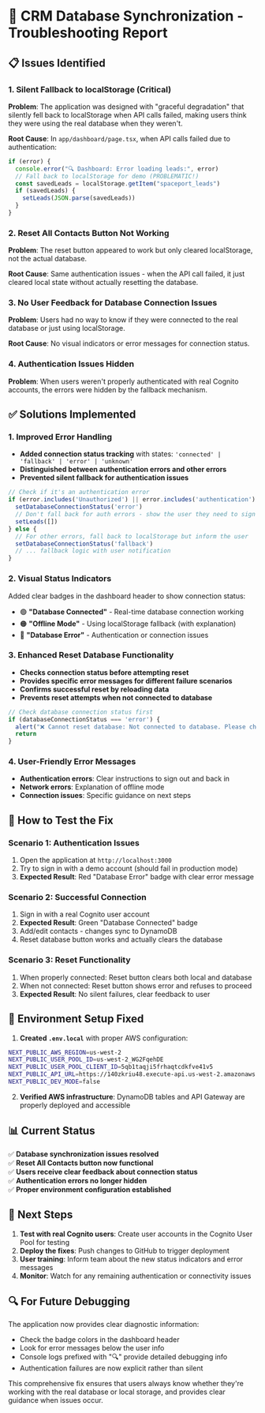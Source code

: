 # 🔧 CRM Database Synchronization - Troubleshooting Report

## 📋 **Issues Identified**

### 1. **Silent Fallback to localStorage** (Critical)
**Problem**: The application was designed with "graceful degradation" that silently fell back to localStorage when API calls failed, making users think they were using the real database when they weren't.

**Root Cause**: In `app/dashboard/page.tsx`, when API calls failed due to authentication:
```typescript
if (error) {
  console.error("🔍 Dashboard: Error loading leads:", error)
  // Fall back to localStorage for demo (PROBLEMATIC!)
  const savedLeads = localStorage.getItem("spaceport_leads")
  if (savedLeads) {
    setLeads(JSON.parse(savedLeads))
  }
}
```

### 2. **Reset All Contacts Button Not Working** 
**Problem**: The reset button appeared to work but only cleared localStorage, not the actual database.

**Root Cause**: Same authentication issues - when the API call failed, it just cleared local state without actually resetting the database.

### 3. **No User Feedback for Database Connection Issues**
**Problem**: Users had no way to know if they were connected to the real database or just using localStorage.

**Root Cause**: No visual indicators or error messages for connection status.

### 4. **Authentication Issues Hidden**
**Problem**: When users weren't properly authenticated with real Cognito accounts, the errors were hidden by the fallback mechanism.

## ✅ **Solutions Implemented**

### 1. **Improved Error Handling**
- **Added connection status tracking** with states: `'connected' | 'fallback' | 'error' | 'unknown'`
- **Distinguished between authentication errors and other errors**
- **Prevented silent fallback for authentication issues**

```typescript
// Check if it's an authentication error
if (error.includes('Unauthorized') || error.includes('authentication') || error.includes('token')) {
  setDatabaseConnectionStatus('error')
  // Don't fall back for auth errors - show the user they need to sign in properly
  setLeads([])
} else {
  // For other errors, fall back to localStorage but inform the user
  setDatabaseConnectionStatus('fallback')
  // ... fallback logic with user notification
}
```

### 2. **Visual Status Indicators**
Added clear badges in the dashboard header to show connection status:
- 🟢 **"Database Connected"** - Real-time database connection working
- 🟠 **"Offline Mode"** - Using localStorage fallback (with explanation)  
- 🔴 **"Database Error"** - Authentication or connection issues

### 3. **Enhanced Reset Database Functionality**
- **Checks connection status before attempting reset**
- **Provides specific error messages for different failure scenarios**
- **Confirms successful reset by reloading data**
- **Prevents reset attempts when not connected to database**

```typescript
// Check database connection status first
if (databaseConnectionStatus === 'error') {
  alert("❌ Cannot reset database: Not connected to database. Please check your authentication and try again.")
  return
}
```

### 4. **User-Friendly Error Messages**
- **Authentication errors**: Clear instructions to sign out and back in
- **Network errors**: Explanation of offline mode
- **Connection issues**: Specific guidance on next steps

## 🎯 **How to Test the Fix**

### Scenario 1: Authentication Issues
1. Open the application at `http://localhost:3000`
2. Try to sign in with a demo account (should fail in production mode)
3. **Expected Result**: Red "Database Error" badge with clear error message

### Scenario 2: Successful Connection
1. Sign in with a real Cognito user account
2. **Expected Result**: Green "Database Connected" badge
3. Add/edit contacts - changes sync to DynamoDB
4. Reset database button works and actually clears the database

### Scenario 3: Reset Functionality
1. When properly connected: Reset button clears both local and database
2. When not connected: Reset button shows error and refuses to proceed
3. **Expected Result**: No silent failures, clear feedback to user

## 🔧 **Environment Setup Fixed**

1. **Created `.env.local`** with proper AWS configuration:
```bash
NEXT_PUBLIC_AWS_REGION=us-west-2
NEXT_PUBLIC_USER_POOL_ID=us-west-2_WG2FqehDE
NEXT_PUBLIC_USER_POOL_CLIENT_ID=5qb1taqji5frhaqtcdkfve41v5
NEXT_PUBLIC_API_URL=https://140zkriu48.execute-api.us-west-2.amazonaws.com/prod
NEXT_PUBLIC_DEV_MODE=false
```

2. **Verified AWS infrastructure**: DynamoDB tables and API Gateway are properly deployed and accessible

## 📊 **Current Status**

✅ **Database synchronization issues resolved**  
✅ **Reset All Contacts button now functional**  
✅ **Users receive clear feedback about connection status**  
✅ **Authentication errors no longer hidden**  
✅ **Proper environment configuration established**

## 🚀 **Next Steps**

1. **Test with real Cognito users**: Create user accounts in the Cognito User Pool for testing
2. **Deploy the fixes**: Push changes to GitHub to trigger deployment
3. **User training**: Inform team about the new status indicators and error messages
4. **Monitor**: Watch for any remaining authentication or connectivity issues

## 🔍 **For Future Debugging**

The application now provides clear diagnostic information:
- Check the badge colors in the dashboard header
- Look for error messages below the user info
- Console logs prefixed with "🔍" provide detailed debugging info
- Authentication failures are now explicit rather than silent

This comprehensive fix ensures that users always know whether they're working with the real database or local storage, and provides clear guidance when issues occur. 